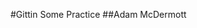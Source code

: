 
<link type="text/css" rel="stylesheet" href="styles.css"/>

#Gittin Some Practice
##Adam McDermott
